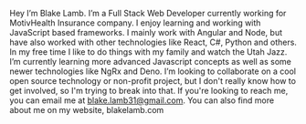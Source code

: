 Hey I’m Blake Lamb. I’m a Full Stack Web Developer currently working for MotivHealth Insurance company. I enjoy learning and working with JavaScript based frameworks. I mainly work with Angular and Node, but have also worked with other technologies like React, C#, Python and others. In my free time I like to do things with my family and watch the Utah Jazz. I’m currently learning more advanced Javascript concepts as well as some newer technologies like NgRx and Deno. I’m looking to collaborate on a cool open source technology or non-profit project, but I don't really know how to get involved, so I'm trying to break into that. If you're looking to reach me, you can email me at blake.lamb31@gmail.com. You can also find more about me on my website, blakelamb.com

<!---
blamb31/blamb31 is a ✨ special ✨ repository because its `README.md` (this file) appears on your GitHub profile.
You can click the Preview link to take a look at your changes.
--->
